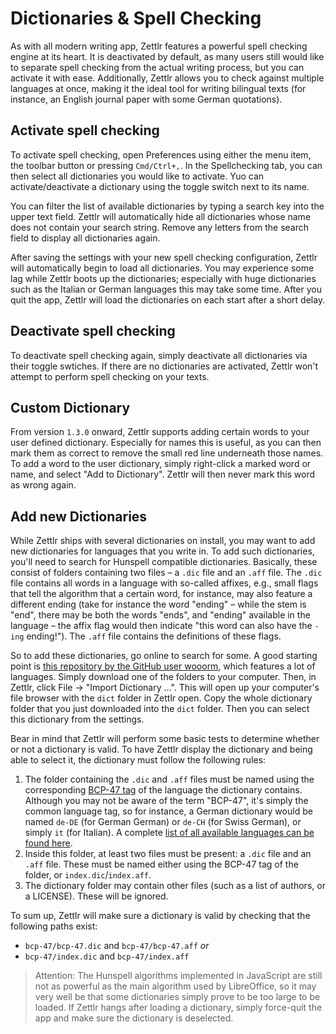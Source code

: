 # Dictionaries & Spell Checking

As with all modern writing app, Zettlr features a powerful spell checking engine at its heart. It is deactivated by default, as many users still would like to separate spell checking from the actual writing process, but you can activate it with ease. Additionally, Zettlr allows you to check against multiple languages at once, making it the ideal tool for writing bilingual texts (for instance, an English journal paper with some German quotations).

## Activate spell checking

To activate spell checking, open Preferences using either the menu item, the toolbar button or pressing `Cmd/Ctrl+,`. In the Spellchecking tab, you can then select all dictionaries you would like to activate. Yuo can activate/deactivate a dictionary using the toggle switch next to its name.

You can filter the list of available dictionaries by typing a search key into the upper text field. Zettlr will automatically hide all dictionaries whose name does not contain your search string. Remove any letters from the search field to display all dictionaries again.

After saving the settings with your new spell checking configuration, Zettlr will automatically begin to load all dictionaries. You may experience some lag while Zettlr boots up the dictionaries; especially with huge dictionaries such as the Italian or German languages this may take some time. After you quit the app, Zettlr will load the dictionaries on each start after a short delay.

## Deactivate spell checking

To deactivate spell checking again, simply deactivate all dictionaries via their toggle swtiches. If there are no dictionaries are activated, Zettlr won't attempt to perform spell checking on your texts.

## Custom Dictionary

From version `1.3.0` onward, Zettlr supports adding certain words to your user defined dictionary. Especially for names this is useful, as you can then mark them as correct to remove the small red line underneath those names. To add a word to the user dictionary, simply right-click a marked word or name, and select "Add to Dictionary". Zettlr will then never mark this word as wrong again.

## Add new Dictionaries

While Zettlr ships with several dictionaries on install, you may want to add new dictionaries for languages that you write in. To add such dictionaries, you'll need to search for Hunspell compatible dictionaries. Basically, these consist of folders containing two files – a `.dic` file and an `.aff` file. The `.dic` file contains all words in a language with so-called affixes, e.g., small flags that tell the algorithm that a certain word, for instance, may also feature a different ending (take for instance the word "ending" – while the stem is "end", there may be both the words "ends", and "ending" available in the language – the affix flag would then indicate "this word can also have the `-ing` ending!"). The `.aff` file contains the definitions of these flags.

So to add these dictionaries, go online to search for some. A good starting point is [this repository by the GitHub user wooorm](https://github.com/wooorm/dictionaries), which features a lot of languages. Simply download one of the folders to your computer. Then, in Zettlr, click File -> "Import Dictionary …". This will open up your computer's file browser with the `dict` folder in Zettlr open. Copy the whole dictionary folder that you just downloaded into the `dict` folder. Then you can select this dictionary from the settings.

Bear in mind that Zettlr will perform some basic tests to determine whether or not a dictionary is valid. To have Zettlr display the dictionary and being able to select it, the dictionary must follow the following rules:

1. The folder containing the `.dic` and `.aff` files must be named using the corresponding [BCP-47 tag](https://tools.ietf.org/html/bcp47) of the language the dictionary contains. Although you may not be aware of the term "BCP-47", it's simply the common language tag, so for instance, a German dictionary would be named `de-DE` (for German German) or `de-CH` (for Swiss German), or simply `it` (for Italian). A complete [list of all available languages can be found here](https://www.iana.org/assignments/language-subtag-registry/language-subtag-registry).
2. Inside this folder, at least two files must be present: a `.dic` file and an `.aff` file. These must be named either using the BCP-47 tag of the folder, or `index.dic`/`index.aff`.
3. The dictionary folder may contain other files (such as a list of authors, or a LICENSE). These will be ignored.

To sum up, Zettlr will make sure a dictionary is valid by checking that the following paths exist:

- `bcp-47/bcp-47.dic` and `bcp-47/bcp-47.aff` _or_
- `bcp-47/index.dic` and `bcp-47/index.aff`

> Attention: The Hunspell algorithms implemented in JavaScript are still not as powerful as the main algorithm used by LibreOffice, so it may very well be that some dictionaries simply prove to be too large to be loaded. If Zettlr hangs after loading a dictionary, simply force-quit the app and make sure the dictionary is deselected.